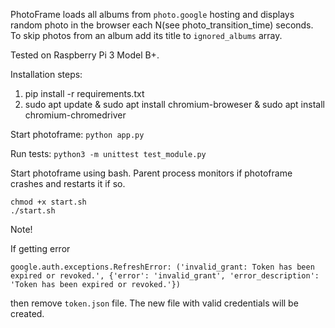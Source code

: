 PhotoFrame loads all albums from `photo.google` hosting and displays random photo in the browser each N(see photo_transition_time) seconds.
To skip photos from an album add its title to `ignored_albums` array.

Tested on Raspberry Pi 3 Model B+.

Installation steps:

1. pip install -r requirements.txt
2. sudo apt update & sudo apt install chromium-broweser & sudo apt install chromium-chromedriver

Start photoframe: `python app.py`
 
Run tests: `python3 -m unittest test_module.py`

Start photoframe using bash. Parent process monitors if photoframe crashes and restarts it if so. 
```
chmod +x start.sh
./start.sh
```

Note!

If getting error

```
google.auth.exceptions.RefreshError: ('invalid_grant: Token has been expired or revoked.', {'error': 'invalid_grant', 'error_description': 'Token has been expired or revoked.'})
```

then remove `token.json` file. The new file with valid credentials will be created.
